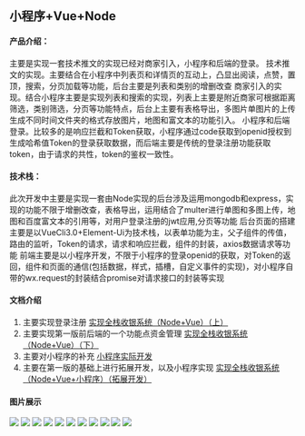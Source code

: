 ## 小程序+Vue+Node
#### 产品介绍：
主要是实现一套技术推文的实现已经对商家引入，小程序和后端的登录。
技术推文的实现。主要结合在小程序中列表页和详情页的互动上，凸显出阅读，点赞，置顶，搜索，分页加载等功能，后台主要是列表和类别的增删改查
商家引入的实现。结合小程序主要是实现列表和搜索的实现，列表上主要是附近商家可根据距离筛选，类别筛选，分页等功能特点，后台上主要有表格导出，多图片单图片的上传生成不同时间文件夹的格式存放图片，地图和富文本的功能引入。
小程序和后端登录。比较多的是响应拦截和Token获取，小程序通过code获取到openid授权到生成哈希值Token的登录获取数据，而后端主要是传统的登录注册功能获取token，由于请求的共性，token的鉴权一致性。


#### 技术栈：
此次开发中主要是实现一套由Node实现的后台涉及运用mongodb和express，实现的功能不限于增删改查，表格导出，运用结合了multer进行单图和多图上传，地图和百度富文本的引用等，对用户登录注册的jwt应用,分页等功能
后台页面的搭建主要是以VueCli3.0+Element-Ui为技术栈，以表单功能为主，父子组件的传值，路由的监听，Token的请求，请求和响应拦截，组件的封装，axios数据请求等功能
前端主要是以小程序开发，不限于小程序的登录openid的获取，对Token的返回，组件和页面的通信(包括数据，样式，插槽，自定义事件的实现)，对小程序自带的wx.request的封装结合promise对请求接口的封装等实现

#### 文档介绍
1. 主要实现登录注册 [实现全栈收银系统（Node+Vue）（上）](https://juejin.im/post/5e202fbff265da3e0163eb09)
2. 主要实现第一版前后端的一个功能点资金管理 [实现全栈收银系统（Node+Vue）（下）](https://juejin.im/post/5e5e2dcdf265da5726610b7f)
3. 主要对小程序的补充 [小程序实际开发](https://juejin.im/post/5e675bf0f265da57337d15a0)
4. 主要在第一版的基础上进行拓展开发，以及小程序实现 [实现全栈收银系统（Node+Vue+小程序）（拓展开发）](https://juejin.im/post/5e71923151882549331d0b9d)



#### 图片展示
![](https://github.com/lin593/my_vue_node/blob/master/node-app/public/page_img/1.png)
![](https://github.com/lin593/my_vue_node/blob/master/node-app/public/page_img/2.png)
![](https://github.com/lin593/my_vue_node/blob/master/node-app/public/page_img/3.png)
![](https://github.com/lin593/my_vue_node/blob/master/node-app/public/page_img/4.png)
![](https://github.com/lin593/my_vue_node/blob/master/node-app/public/page_img/5.png)
![](https://github.com/lin593/my_vue_node/blob/master/node-app/public/page_img/x1.png)
![](https://github.com/lin593/my_vue_node/blob/master/node-app/public/page_img/x2.png)
![](https://github.com/lin593/my_vue_node/blob/master/node-app/public/page_img/x3.png)
![](https://github.com/lin593/my_vue_node/blob/master/node-app/public/page_img/x4.png)
![](https://github.com/lin593/my_vue_node/blob/master/node-app/public/page_img/x5.png)
![](https://github.com/lin593/my_vue_node/blob/master/node-app/public/page_img/x6.png)


